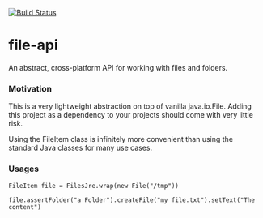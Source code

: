 [![Build Status](https://travis-ci.org/mxro/file-api.svg?branch=master)](https://travis-ci.org/mxro/file-api)


file-api
========

An abstract, cross-platform API for working with files and folders.

### Motivation

This is a very lightweight abstraction on top of vanilla java.io.File. Adding this project as a dependency to your projects should come with very little risk.

Using the FileItem class is infinitely more convenient than using the standard Java classes for many use cases.

### Usages

    FileItem file = FilesJre.wrap(new File("/tmp"))
    
    file.assertFolder("a Folder").createFile("my file.txt").setText("The content")